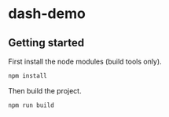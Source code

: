 # dash-demo

## Getting started

First install the node modules (build tools only).

```bash
npm install
```

Then build the project.

```bash
npm run build
```
